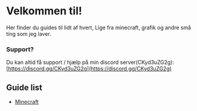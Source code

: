 # Velkommen til!

Her finder du guides til lidt af hvert, Lige fra minecraft, grafik og andre små ting som jeg laver.

### Support?
Du kan altid få support / hjælp på min discord server(CKyd3uZG2g): [https://discord.gg/CKyd3uZG2g](https://discord.gg/CKyd3uZG2g)

## Guide list

- [Minecraft](/Minecraft)
